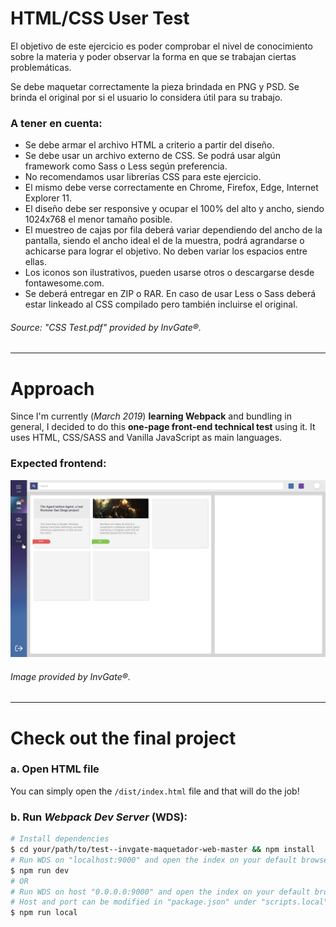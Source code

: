 # HTML/CSS User Test

El objetivo de este ejercicio es poder comprobar el nivel de conocimiento sobre la
materia y poder observar la forma en que se trabajan ciertas problemáticas.


Se debe maquetar correctamente la pieza brindada en PNG y PSD. Se brinda el
 original por si el usuario lo considera útil para su trabajo.

### A tener en cuenta:

- Se debe armar el archivo HTML a criterio a partir del diseño.
- Se debe usar un archivo externo de CSS. Se podrá usar algún framework como Sass o Less según preferencia.
- No recomendamos usar librerías CSS para este ejercicio.
- El mismo debe verse correctamente en Chrome, Firefox, Edge, Internet Explorer 11.
- El diseño debe ser responsive y ocupar el 100% del alto y ancho, siendo 1024x768 el menor tamaño posible.
- El muestreo de cajas por fila deberá variar dependiendo del ancho de la pantalla, siendo el ancho ideal el de la muestra, podrá agrandarse o achicarse para lograr el objetivo. No deben variar los espacios entre ellas.
- Los iconos son ilustrativos, pueden usarse otros o descargarse desde fontawesome.com.
- Se deberá entregar en ZIP o RAR. En caso de usar Less o Sass deberá estar linkeado al CSS compilado pero también incluirse el original.

###### Source: "CSS Test.pdf" provided by _InvGate®_.

---

# Approach

Since I'm currently (_March 2019_) **learning Webpack** and bundling in general, I decided to do this **one-page front-end technical test** using it. It uses HTML, CSS/SASS and Vanilla JavaScript as main languages.

### Expected frontend:

![Expected frontend](https://raw.githubusercontent.com/jimmyadaro/test--invgate-maquetador-web/master/src/assets/img/markdown/CSS%20Test%402x.png)

###### Image provided by _InvGate®_.

---

# Check out the final project

### a. Open HTML file

You can simply open the `/dist/index.html` file and that will do the job!

### b. Run _Webpack Dev Server_ (WDS):

```bash
# Install dependencies
$ cd your/path/to/test--invgate-maquetador-web-master && npm install
# Run WDS on "localhost:9000" and open the index on your default browser
$ npm run dev
# OR
# Run WDS on host "0.0.0.0:9000" and open the index on your default browser
# Host and port can be modified in "package.json" under "scripts.local"
$ npm run local
```
